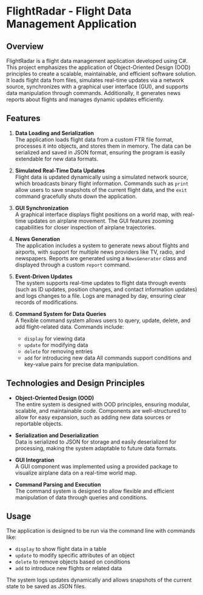 # FlightRadar - Flight Data Management Application

## Overview
FlightRadar is a flight data management application developed using C#. This project emphasizes the application of Object-Oriented Design (OOD) principles to create a scalable, maintainable, and efficient software solution. It loads flight data from files, simulates real-time updates via a network source, synchronizes with a graphical user interface (GUI), and supports data manipulation through commands. Additionally, it generates news reports about flights and manages dynamic updates efficiently.

## Features
1. **Data Loading and Serialization**  
   The application loads flight data from a custom FTR file format, processes it into objects, and stores them in memory. The data can be serialized and saved in JSON format, ensuring the program is easily extendable for new data formats.

2. **Simulated Real-Time Data Updates**  
   Flight data is updated dynamically using a simulated network source, which broadcasts binary flight information. Commands such as `print` allow users to save snapshots of the current flight data, and the `exit` command gracefully shuts down the application.

3. **GUI Synchronization**  
   A graphical interface displays flight positions on a world map, with real-time updates on airplane movement. The GUI features zooming capabilities for closer inspection of airplane trajectories.

4. **News Generation**  
   The application includes a system to generate news about flights and airports, with support for multiple news providers like TV, radio, and newspapers. Reports are generated using a `NewsGenerator` class and displayed through a custom `report` command.

5. **Event-Driven Updates**  
   The system supports real-time updates to flight data through events (such as ID updates, position changes, and contact information updates) and logs changes to a file. Logs are managed by day, ensuring clear records of modifications.

6. **Command System for Data Queries**  
   A flexible command system allows users to query, update, delete, and add flight-related data. Commands include:
   - `display` for viewing data
   - `update` for modifying data
   - `delete` for removing entries
   - `add` for introducing new data
   All commands support conditions and key-value pairs for precise data manipulation.

## Technologies and Design Principles
- **Object-Oriented Design (OOD)**  
  The entire system is designed with OOD principles, ensuring modular, scalable, and maintainable code. Components are well-structured to allow for easy expansion, such as adding new data sources or reportable objects.
  
- **Serialization and Deserialization**  
  Data is serialized to JSON for storage and easily deserialized for processing, making the system adaptable to future data formats.

- **GUI Integration**  
  A GUI component was implemented using a provided package to visualize airplane data on a real-time world map.

- **Command Parsing and Execution**  
  The command system is designed to allow flexible and efficient manipulation of data through queries and conditions.

## Usage
The application is designed to be run via the command line with commands like:
- `display` to show flight data in a table
- `update` to modify specific attributes of an object
- `delete` to remove objects based on conditions
- `add` to introduce new flights or related data

The system logs updates dynamically and allows snapshots of the current state to be saved as JSON files.
